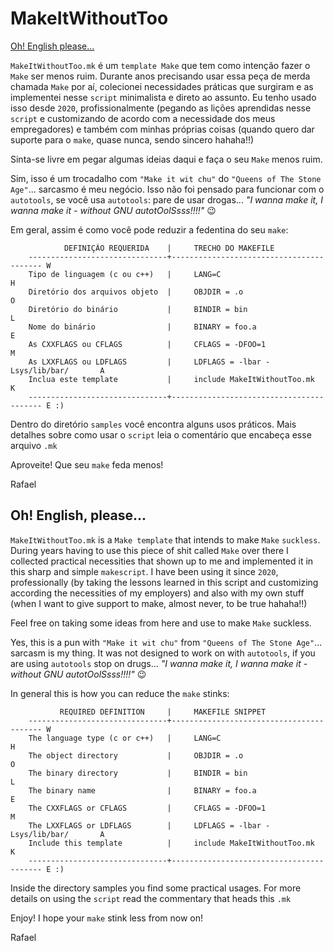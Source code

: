 # MakeItWithoutToo

[Oh! English please...](#oh-english-please)

`MakeItWithoutToo.mk` é um `template Make` que tem como intenção fazer o `Make` ser
menos ruim. Durante anos precisando usar essa peça de merda chamada `Make` por aí,
colecionei necessidades práticas que surgiram e as implementei nesse `script`
minimalista e direto ao assunto. Eu tenho usado isso desde `2020`, profissionalmente
(pegando as lições aprendidas nesse `script` e customizando de acordo com a necessidade
dos meus empregadores) e também com minhas próprias coisas (quando quero dar suporte
para o `make`, quase nunca, sendo sincero hahaha!!)

Sinta-se livre em pegar algumas ideias daqui e faça o seu `Make` menos ruim.

Sim, isso é um trocadalho com `"Make it wit chu"` do `"Queens of The Stone Age"`...
sarcasmo é meu negócio. Isso não foi pensado para funcionar com o `autotools`,
se você usa `autotools`: pare de usar drogas... *"I wanna make it, I wanna make it -
without GNU autotOolSsss!!!!"* :wink:

Em geral, assim é como você pode reduzir a fedentina do seu `make`:

```
            DEFINIÇÃO REQUERIDA    |     TRECHO DO MAKEFILE
    -------------------------------+----------------------------------------- W
    Tipo de linguagem (c ou c++)   |     LANG=C                               H
    Diretório dos arquivos objeto  |     OBJDIR = .o                          O
    Diretório do binário           |     BINDIR = bin                         L
    Nome do binário                |     BINARY = foo.a                       E
    As CXXFLAGS ou CFLAGS          |     CFLAGS = -DFOO=1                     M
    As LXXFLAGS ou LDFLAGS         |     LDFLAGS = -lbar -Lsys/lib/bar/       A
    Inclua este template           |     include MakeItWithoutToo.mk          K
    -------------------------------+----------------------------------------- E :)
```

Dentro do diretório `samples` você encontra alguns usos práticos. Mais detalhes
sobre como usar o `script` leia o comentário que encabeça esse arquivo `.mk`

Aproveite! Que seu `make` feda menos!

Rafael

## Oh! English, please...

`MakeItWithoutToo.mk` is a `Make template` that intends to make `Make` `suckless`.
During years having to use this piece of shit called `Make` over there I collected
practical necessities that shown up to me and implemented it in this sharp and simple
`makescript`. I have been using it since `2020`, professionally (by taking the lessons
learned in this script and customizing according the necessities of my employers) and
also with my own stuff (when I want to give support to make, almost never, to be true
hahaha!!)

Feel free on taking some ideas from here and use to make `Make` suckless.

Yes, this is a pun with `"Make it wit chu"` from `"Queens of The Stone Age"`... sarcasm is
my thing. It was not designed to work on with `autotools`, if you are using `autotools`
stop on drugs... *"I wanna make it, I wanna make it - without GNU autotOolSsss!!!!"* :wink:

In general this is how you can reduce the `make` stinks:

```
           REQUIRED DEFINITION     |     MAKEFILE SNIPPET
    -------------------------------+----------------------------------------- W
    The language type (c or c++)   |     LANG=C                               H
    The object directory           |     OBJDIR = .o                          O
    The binary directory           |     BINDIR = bin                         L
    The binary name                |     BINARY = foo.a                       E
    The CXXFLAGS or CFLAGS         |     CFLAGS = -DFOO=1                     M
    The LXXFLAGS or LDFLAGS        |     LDFLAGS = -lbar -Lsys/lib/bar/       A
    Include this template          |     include MakeItWithoutToo.mk          K
    -------------------------------+----------------------------------------- E :)
```

Inside the directory samples you find some practical usages. For more details
on using the `script` read the commentary that heads this `.mk`

Enjoy! I hope your `make` stink less from now on!

Rafael
